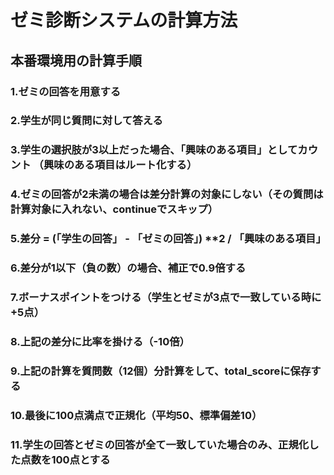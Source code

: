 # ゼミ診断システムの計算方法

## 本番環境用の計算手順
### 1.ゼミの回答を用意する
### 2.学生が同じ質問に対して答える 
### 3.学生の選択肢が3以上だった場合、「興味のある項目」としてカウント （興味のある項目はルート化する）
### 4.ゼミの回答が2未満の場合は差分計算の対象にしない（その質問は計算対象に入れない、continueでスキップ）
### 5.差分 = (「学生の回答」 - 「ゼミの回答」) **2 / 「興味のある項目」
### 6.差分が1以下（負の数）の場合、補正で0.9倍する
### 7.ボーナスポイントをつける（学生とゼミが3点で一致している時に+5点） 
### 8.上記の差分に比率を掛ける（-10倍） 
### 9.上記の計算を質問数（12個）分計算をして、total_scoreに保存する
### 10.最後に100点満点で正規化（平均50、標準偏差10）
### 11.学生の回答とゼミの回答が全て一致していた場合のみ、正規化した点数を100点とする 
